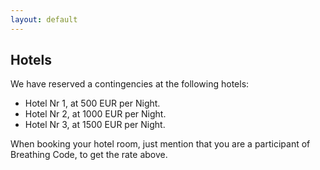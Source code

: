 ```yaml
---
layout: default
---
```


## Hotels

We have reserved a contingencies at the following hotels:

- Hotel Nr 1, at 500 EUR per Night.
- Hotel Nr 2, at 1000 EUR per Night.
- Hotel Nr 3, at 1500 EUR per Night.

When booking your hotel room, just mention that you are a participant of Breathing Code,
to get the rate above.
